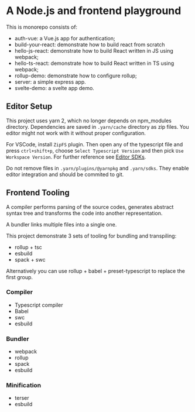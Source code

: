 # A Node.js and frontend playground

This is monorepo consists of:

* auth-vue: a Vue.js app for authentication;
* build-your-react: demonstrate how to build react from scratch
* hello-js-react: demonstrate how to build React written in JS using webpack;
* hello-ts-react: demonstrate how to build React written in TS using webpack;
* rollup-demo: demonstrate how to configure rollup;
* server: a simple express app.
* svelte-demo: a svelte app demo.

## Editor Setup

This project uses yarn 2, which no longer depends on npm_modules directory. Dependencies are saved in `.yarn/cache` directory as zip files. You editor might not work with it without proper configuration.

For VSCode, install `ZipFS` plugin. Then open any of the typescript file and press `ctrl+shift+p`, choose `Select Typescript Version` and then pick `Use Workspace Version`. For further reference see [Editor SDKs](https://yarnpkg.com/getting-started/editor-sdks).

Do not remove files in `.yarn/plugins/@yarnpkg` and `.yarn/sdks`. They enable editor integration and should be commited to git.

## Frontend Tooling

A compiler performs parsing of the source codes, generates abstract syntax tree and transforms the code into another representation.

A bundler links multiple files into a single one.

This project demonstrate 3 sets of tooling for bundling and transpiling:

* rollup + tsc
* esbuild
* spack + swc

Alternatively you can use rollup + babel + preset-typescript to replace the first group.

### Compiler

* Typescript compiler
* Babel
* swc
* esbuild

### Bundler

* webpack
* rollup
* spack
* esbuild

### Minification

* terser
* esbuild
